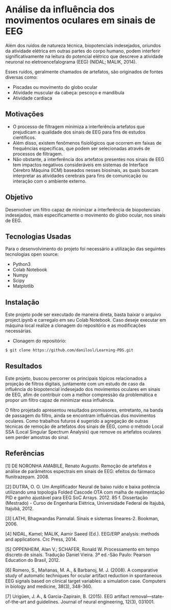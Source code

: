 # Análise da influência dos movimentos oculares em sinais de EEG

Além dos ruídos de natureza técnica, biopotenciais indesejados, oriundos da atividade elétrica em outras partes do corpo humano, podem interferir significativamente na leitura do potencial elétrico que descreve a atividade neuronal no eletroencefalograma (EEG) (NIDAL; MALIK, 2014).

Esses ruídos, geralmente chamados de artefatos, são originados de fontes diversas como:
- Piscadas ou movimento do globo ocular
- Atividade muscular da cabeça: pescoço e mandíbula
- Atividade cardíaca

## Motivações

- O processo de filtragem minimiza a interferência artefatos que prejudicam a qualidade dos sinais de EEG para fins de estudos científicos.
- Além disso, existem fenômenos fisiológicos que ocorrem em faixas de frequências específicas, que podem ser selecionadas através de processos de filtragem.
- Não obstante, a interferência dos artefatos presentes nos sinais de EEG tem impactos negativos consideráveis em sistemas de Interface Cérebro Máquina (ICM) baseados nesses biosinais, as quais buscam interpretar as atividades cerebrais para fins de comunicação ou interação com o ambiente externo.

## Objetivo

Desenvolver um filtro capaz de minimizar a interferência de biopotenciais indesejados, mais especificamente o movimento do globo ocular, nos sinais de EEG.

## Tecnologias Usadas

Para o desenvolvimento do projeto foi necessário a utilização das seguintes tecnologias open source:

- Python3
- Colab Notebook
- Numpy
- Scipy
- Matplotlib

## Instalação

Este projeto pode ser executado de maneira direta, basta baixar o arquivo project.ipynb e carregalo em seu Colab Notebook.
Caso deseje executar em máquina local realize a clonagem do repositório e as modificações necessárias.

 - Clonagem do repositório:
```shell
$ git clone https://github.com/danilosl/Learning-PDS.git
```

## Resultados

Este projeto, buscou percorrer os principais tópicos relacionados a projeção de filtros digitais, juntamente com um estudo de caso da influência do biopotencial indesejado dos movimentos oculares em sinais de EEG, afim de contribuir com a melhor compressão da problemática e propor um filtro capaz de minimizar essa influência.

O filtro projetado apresentou resultados promissores, entretanto, na banda de passagem do filtro, ainda se encontram influências dos movimentos oculares. Como trabalhos futuros é sugerido a agregação de outras técnicas de remoção de artefatos dos sinais de EEG, como o método Local SSA (Local Singular Spectrum Analysis) que remove os artefatos oculares sem perder amostras do sinal.

## Referências

[1] DE NORONHA AMABILE, Renato Augusto. Remoção de artefatos e análise de parâmetros espectrais em sinais de EEG: efeitos do fármaco flunitrazepam. 2008.

[2] DUTRA, O. O. Um Amplificador Neural de baixo ruído e baixa potência utilizando uma topologia Folded Cascode OTA com malha de realimentação PID e ganho ajustável para EEG SoC Arrays. 2012. 85 f. Dissertação (Mestrado) - Curso de Engenharia Elétrica, Universidade Federal de Itajubá, Itajubá, 2012.

[3] LATHI, Bhagwandas Pannalal. Sinais e sistemas lineares-2. Bookman, 2006.

[4] NIDAL, Kamel; MALIK, Aamir Saeed (Ed.). EEG/ERP analysis: methods and applications. Crc Press, 2014.

[5] OPPENHEIM, Alan V.; SCHAFER, Ronald W. Processamento em tempo discreto de sinais. Tradução Daniel Vieira. 3ª ed.-São Paulo: Pearson Education do Brasil, 2012.

[6] Romero, S., Mañanas, M. A., & Barbanoj, M. J. (2008). A comparative study of automatic techniques for ocular artifact reduction in spontaneous EEG signals based on clinical target variables: a simulation case. Computers in biology and medicine, 38(3), 348-360.

[7] Urigüen, J. A., & Garcia-Zapirain, B. (2015). EEG artifact removal—state-of-the-art and guidelines. Journal of neural engineering, 12(3), 031001.
